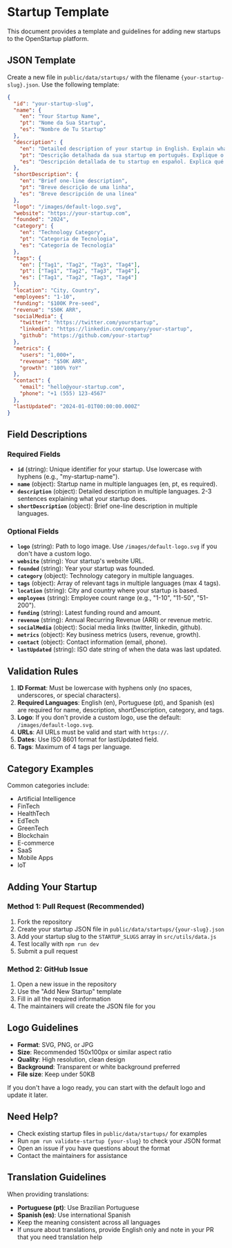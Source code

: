 # Startup Template

This document provides a template and guidelines for adding new startups to the OpenStartup platform.

## JSON Template

Create a new file in `public/data/startups/` with the filename `{your-startup-slug}.json`. Use the following template:

```json
{
  "id": "your-startup-slug",
  "name": {
    "en": "Your Startup Name",
    "pt": "Nome da Sua Startup",
    "es": "Nombre de Tu Startup"
  },
  "description": {
    "en": "Detailed description of your startup in English. Explain what your company does, its value proposition, and key benefits. This should be 2-3 sentences.",
    "pt": "Descrição detalhada da sua startup em português. Explique o que sua empresa faz, sua proposta de valor e principais benefícios. Deve ter 2-3 frases.",
    "es": "Descripción detallada de tu startup en español. Explica qué hace tu empresa, su propuesta de valor y beneficios clave. Debe tener 2-3 oraciones."
  },
  "shortDescription": {
    "en": "Brief one-line description",
    "pt": "Breve descrição de uma linha",
    "es": "Breve descripción de una línea"
  },
  "logo": "/images/default-logo.svg",
  "website": "https://your-startup.com",
  "founded": "2024",
  "category": {
    "en": "Technology Category",
    "pt": "Categoria de Tecnologia",
    "es": "Categoría de Tecnología"
  },
  "tags": {
    "en": ["Tag1", "Tag2", "Tag3", "Tag4"],
    "pt": ["Tag1", "Tag2", "Tag3", "Tag4"],
    "es": ["Tag1", "Tag2", "Tag3", "Tag4"]
  },
  "location": "City, Country",
  "employees": "1-10",
  "funding": "$100K Pre-seed",
  "revenue": "$50K ARR",
  "socialMedia": {
    "twitter": "https://twitter.com/yourstartup",
    "linkedin": "https://linkedin.com/company/your-startup",
    "github": "https://github.com/your-startup"
  },
  "metrics": {
    "users": "1,000+",
    "revenue": "$50K ARR",
    "growth": "100% YoY"
  },
  "contact": {
    "email": "hello@your-startup.com",
    "phone": "+1 (555) 123-4567"
  },
  "lastUpdated": "2024-01-01T00:00:00.000Z"
}
```

## Field Descriptions

### Required Fields

- **`id`** (string): Unique identifier for your startup. Use lowercase with hyphens (e.g., "my-startup-name").
- **`name`** (object): Startup name in multiple languages (en, pt, es required).
- **`description`** (object): Detailed description in multiple languages. 2-3 sentences explaining what your startup does.
- **`shortDescription`** (object): Brief one-line description in multiple languages.

### Optional Fields

- **`logo`** (string): Path to logo image. Use `/images/default-logo.svg` if you don't have a custom logo.
- **`website`** (string): Your startup's website URL.
- **`founded`** (string): Year your startup was founded.
- **`category`** (object): Technology category in multiple languages.
- **`tags`** (object): Array of relevant tags in multiple languages (max 4 tags).
- **`location`** (string): City and country where your startup is based.
- **`employees`** (string): Employee count range (e.g., "1-10", "11-50", "51-200").
- **`funding`** (string): Latest funding round and amount.
- **`revenue`** (string): Annual Recurring Revenue (ARR) or revenue metric.
- **`socialMedia`** (object): Social media links (twitter, linkedin, github).
- **`metrics`** (object): Key business metrics (users, revenue, growth).
- **`contact`** (object): Contact information (email, phone).
- **`lastUpdated`** (string): ISO date string of when the data was last updated.

## Validation Rules

1. **ID Format**: Must be lowercase with hyphens only (no spaces, underscores, or special characters).
2. **Required Languages**: English (en), Portuguese (pt), and Spanish (es) are required for name, description, shortDescription, category, and tags.
3. **Logo**: If you don't provide a custom logo, use the default: `/images/default-logo.svg`.
4. **URLs**: All URLs must be valid and start with `https://`.
5. **Dates**: Use ISO 8601 format for lastUpdated field.
6. **Tags**: Maximum of 4 tags per language.

## Category Examples

Common categories include:
- Artificial Intelligence
- FinTech
- HealthTech
- EdTech
- GreenTech
- Blockchain
- E-commerce
- SaaS
- Mobile Apps
- IoT

## Adding Your Startup

### Method 1: Pull Request (Recommended)

1. Fork the repository
2. Create your startup JSON file in `public/data/startups/{your-slug}.json`
3. Add your startup slug to the `STARTUP_SLUGS` array in `src/utils/data.js`
4. Test locally with `npm run dev`
5. Submit a pull request

### Method 2: GitHub Issue

1. Open a new issue in the repository
2. Use the "Add New Startup" template
3. Fill in all the required information
4. The maintainers will create the JSON file for you

## Logo Guidelines

- **Format**: SVG, PNG, or JPG
- **Size**: Recommended 150x100px or similar aspect ratio
- **Quality**: High resolution, clean design
- **Background**: Transparent or white background preferred
- **File size**: Keep under 50KB

If you don't have a logo ready, you can start with the default logo and update it later.

## Need Help?

- Check existing startup files in `public/data/startups/` for examples
- Run `npm run validate-startup {your-slug}` to check your JSON format
- Open an issue if you have questions about the format
- Contact the maintainers for assistance

## Translation Guidelines

When providing translations:
- **Portuguese (pt)**: Use Brazilian Portuguese
- **Spanish (es)**: Use international Spanish
- Keep the meaning consistent across all languages
- If unsure about translations, provide English only and note in your PR that you need translation help